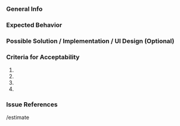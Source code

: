 <!---
  Provide a general summary of the issue in the Title above
  Not following the prescribed format for an issue will automatically close
  this issue / task with a wontfix label.
-->

### General Info
<!--
  Describe the new feature or enhancements here. Please
provide as much detail and context as possible.
-->

### Expected Behavior
<!---
  Tell us what should happen
  You can use a picture or UI design for expected behavior.
-->

### Possible Solution / Implementation / UI Design (Optional)
<!---
  Not obligatory, but suggest an implementation
  or ideas how to implement the addition or change.
  You can delete this if there's no suggested implementation.
-->

### Criteria for Acceptability
<!---
  All reports should have a criteria for acceptability (meaning it is done)
  This will be used for coding the test-suites or be used by testers (if end-to-end testing).
-->
1.
2.
3.
4.

### Issue References
<!-- Reference issues that will be affected.
  - If it is required by an issue, type: `required by #[issue]`
  - If it requires another issue, type: `requires #[issue]`
  - If it affects another issue, type `affects #[issue] because of [reason]`
-->

<!-- Put estimated time of work for this to be done -->
/estimate
